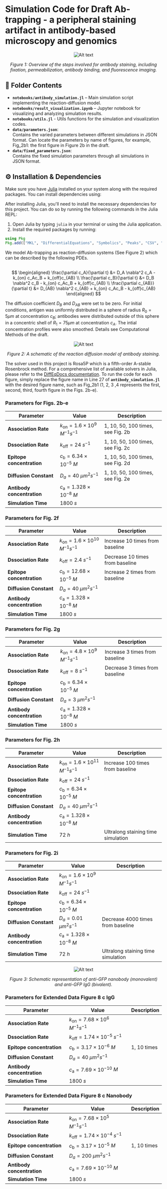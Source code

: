 


# Simulation Code for Draft Ab-trapping - a peripheral staining artifact in antibody-based microscopy and genomics


<div align="center">
  <img src="figures/Schematic1.png" alt="Alt text">
  <p><em>Figure 1: Overview of the steps involved for antibody staining, including fixation, permeabilization, antibody binding, and fluorescence imaging. </em></p>
</div>

## 📁 Folder Contents  

- **`notebooks/antibody_simulation.jl`** – Main simulation script implementing the reaction-diffusion model.  
- **`notebooks/result_visualization.ipynb`** – Jupyter notebook for visualizing and analyzing simulation results. 
- **`notebooks/utils.jl`** - Utils functions for the simulation and visualization codes.
- **`data/parameters.json`**:  
  Contains the varied parameters between different simulations in JSON format. Can locate the parameters by name of figures, for example, Fig_2b1: the first figure in Figure 2b in the draft.
- **`data/fixed_parameters.json`**:  
  Contains the fixed simulation parameters through all simulations in JSON format.


## ⚙️ Installation & Dependencies  

Make sure you have [Julia](https://julialang.org/downloads/) installed on your system along with the required packages. You can install dependencies using:  

After installing Julia, you'll need to install the necessary dependencies for this project. You can do so by running the following commands in the Julia REPL:

1. Open Julia by typing `julia` in your terminal or using the Julia application.
2. Install the required packages by running:

```julia
using Pkg
Pkg.add(["MKL", "DifferentialEquations", "Symbolics", "Peaks", "CSV", "DataFrames", "JSON", "StatsBase", "Colors", "GLMakie", "Plots",  "Interpolations"])
```
We model Ab-trapping as reaction-diffusion systems (See Figure 2) which can be described by the following PDEs. 
## 
$$
\begin{aligned}
\frac{\partial c_A}{\partial t} &= D_A \nabla^2 c_A - k_{on} c_Ac_B + k_{off}c_{AB} \\
\frac{\partial c_B}{\partial t} &= D_B \nabla^2 c_B - k_{on} c_Ac_B + k_{off}c_{AB} \\ 
\frac{\partial c_{AB}}{\partial t} &= D_{AB} \nabla^2 c_{AB} + k_{on} c_Ac_B - k_{off}c_{AB} 
\end{aligned}
$$

The diffusion coefficient $D_B$ and $D_{AB}$ were set to be zero. For initial conditions, antigen was uniformly distributed in a sphere of radius $R_0=5 \mu m$ at concentration $c_B$; antibodies were distributed outside of this sphere in a concentric shell of $R_1=75 \mu m$  at concentration $c_A$. The intial concentration profiles were also smoothed. Details see Computational Methods of the draft. 

<div align="center">
  <img src="figures/Schematic2.png" alt="Alt text">
  <p><em>Figure 2: A schematic of the reaction diffusion model of antibody staining. </em></p>
</div>

The solver used in this project is Rosa5P which is a fifth-order A-stable Rosenbrock method. For a comprehensive list of available solvers in Julia, please refer to the  [DiffEqDocs documentation](https://docs.sciml.ai/DiffEqDocs/stable/solvers/ode_solve/). To run the code for each figure, simply replace the figure name in Line 27 of **`antibody_simulation.jl`** with the desired figure name, such as Fig_2b1 (1, 2, 3 ,4 represents the first, second, third, fourth figure in the Figs. 2b-e).


### Parameters for Figs. 2b-e
| **Parameter**| **Value**| **Description**|
|----------------------|------------------------------------|------------------------------------------------------|
| **Association Rate**  | $k_{\text{on}} = 1.6 \times 10^9$ $M^{-1}s^{-1}$ | 1, 10, 50, 100 times, see Fig. 2b|
| **Dssociation Rate**   | $k_{\text{off}} = 24$ $s^{-1}$   | 1, 10, 50, 100 times, see Fig. 2c|
| **Epitope concentration**   | $c_{\text{b}} = 6.34 \times 10^{-5}$ $M$   | 1, 10, 50, 100 times, see Fig. 2d|
| **Diffusion Constant**   |  $D_{a} = 40$ $\mu m^2s^{-1}$  | 1, 10, 50, 100 times, see Fig. 2e|
| **Antibody concentration**   | $c_{\text{a}} = 1.328 \times 10^{-8}$ $M$   | |
| **Simulation Time** | 1800 $s$ | |


### Parameters for Fig. 2f
| **Parameter**| **Value**| **Description**|
|----------------------|------------------------------------|------------------------------------------------------|
| **Association Rate**  | $k_{\text{on}} = 1.6 \times 10^{10}$ $M^{-1}s^{-1}$ | Increase 10 times from baseline|
| **Dssociation Rate**   | $k_{\text{off}} = 2.4$ $s^{-1}$   | Decrease 10 times from baseline|
| **Epitope concentration**   | $c_{\text{b}} = 12.68 \times 10^{-5}$ $M$   | Increase 2 times from baseline|
| **Diffusion Constant**   |  $D_{a} = 40$ $\mu m^2s^{-1}$  | |
| **Antibody concentration**   | $c_{\text{a}} = 1.328 \times 10^{-8}$ $M$   | |
| **Simulation Time** | 1800 $s$ | |


### Parameters for Fig. 2g
| **Parameter**| **Value**| **Description**|
|----------------------|------------------------------------|------------------------------------------------------|
| **Association Rate**  | $k_{\text{on}} = 4.8 \times 10^9$ $M^{-1}s^{-1}$ | Increase 3 times from baseline|
| **Dssociation Rate**   | $k_{\text{off}} = 8$ $s^{-1}$   | Decrease 3 times from baseline|
| **Epitope concentration**   | $c_{\text{b}} = 6.34 \times 10^{-5}$ $M$   | |
| **Diffusion Constant**   |  $D_{a} = 3$ $\mu m^2s^{-1}$  | |
| **Antibody concentration**   | $c_{\text{a}} = 1.328 \times 10^{-8}$ $M$   | |
| **Simulation Time** | 1800 $s$ | |


### Parameters for Fig. 2h
| **Parameter**| **Value**| **Description**|
|----------------------|------------------------------------|------------------------------------------------------|
| **Association Rate**  | $k_{\text{on}} = 1.6 \times 10^{11}$ $M^{-1}s^{-1}$ |Increase 100 times from baseline|
| **Dssociation Rate**   | $k_{\text{off}} = 24$ $s^{-1}$   | |
| **Epitope concentration**   | $c_{\text{b}} = 6.34 \times 10^{-5}$ $M$   | |
| **Diffusion Constant**   |  $D_{a} = 40$ $\mu m^2s^{-1}$  | |
| **Antibody concentration**   | $c_{\text{a}} = 1.328 \times 10^{-8}$ $M$   | |
| **Simulation Time** | 72 $h$ | Ultralong staining time simulation|


### Parameters for Fig. 2i 
| **Parameter**| **Value**| **Description**|
|----------------------|------------------------------------|------------------------------------------------------|
| **Association Rate**  | $k_{\text{on}} = 1.6 \times 10^9$ $M^{-1}s^{-1}$ | |
| **Dssociation Rate**   | $k_{\text{off}} = 24$ $s^{-1}$   | |
| **Epitope concentration**   | $c_{\text{b}} = 6.34 \times 10^{-5}$ $M$   | |
| **Diffusion Constant**   |  $D_{a} = 0.01$ $\mu m^2s^{-1}$  | Decrease 4000 times from baseline|
| **Antibody concentration**   | $c_{\text{a}} = 1.328 \times 10^{-8}$ $M$   | |
| **Simulation Time** | 72 $h$ | Ultralong staining time simulation|


<div align="center">
  <img src="figures/nanobody_IgG.png" alt="Alt text">
  <p><em>Figure 3: Schematic representation of anti-GFP nanobody (monovalent) and anti-GFP IgG (bivalent).</em></p>
</div>


### Parameters for Extended Data Figure 8 c IgG 
| **Parameter**| **Value**| **Description**|
|----------------------|------------------------------------|------------------------------------------------------|
| **Association Rate**  | $k_{\text{on}} = 7.68 \times 10^6$ $M^{-1}s^{-1}$ | |
| **Dssociation Rate**   | $k_{\text{off}} = 1.74 \times 10^{-5}$ $s^{-1}$   | |
| **Epitope concentration**   | $c_{\text{b}} = 3.17 \times 10^{-6}$ $M$   | 1, 10 times |
| **Diffusion Constant**   |  $D_{a} = 40$ $\mu m^2s^{-1}$  | |
| **Antibody concentration**   | $c_{\text{a}} = 7.69 \times 10^{-10}$ $M$   | |
| **Simulation Time** | 1800 $s$ | |


### Parameters for Extended Data Figure 8 c Nanobody
| **Parameter**| **Value**| **Description**|
|----------------------|------------------------------------|------------------------------------------------------|
| **Association Rate**  | $k_{\text{on}} = 7.68 \times 10^5$ $M^{-1}s^{-1}$ | |
| **Dssociation Rate**   | $k_{\text{off}} = 1.74 \times 10^{-4}$ $s^{-1}$   | |
| **Epitope concentration**   | $c_{\text{b}} = 3.17 \times 10^{-5}$ $M$   | 1, 10 times |
| **Diffusion Constant**   |  $D_{a} = 200$ $\mu m^2s^{-1}$  | |
| **Antibody concentration**   | $c_{\text{a}} = 7.69 \times 10^{-10}$ $M$   | |
| **Simulation Time** | 1800 $s$ | |












